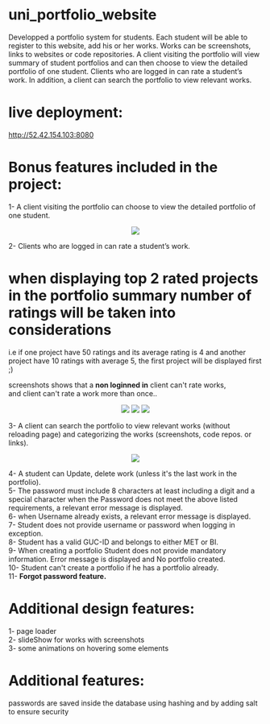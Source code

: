 # uni_portfolio_website
Developped a portfolio system for students. Each student will be able to register to this website, add his or her works. Works can be screenshots, links to websites or code repositories. A client visiting the portfolio will view summary of student portfolios and can then choose to view the detailed portfolio of one student. Clients who are logged in can rate a student’s work. In addition, a client can search the portfolio to view relevant works.

# live deployment: 
<a href="http://52.42.154.103:8080">http://52.42.154.103:8080</a>

# Bonus features included in the project:

1- A client visiting the portfolio can choose to view the detailed portfolio of one student.
<p align="center">
  <img src="https://i.imgur.com/213cy5kr.png" />
</p>

2- Clients who are logged in can rate a student’s work.
# when displaying top 2 rated projects in the portfolio summary number of ratings will be taken into considerations
i.e if one project have 50 ratings and its average rating is 4 and another project have 10 ratings with average 5, the first project will be displayed first ;) <br>

screenshots shows that a <strong>non loginned in</strong> client can't rate works, <br>
and client can't rate a work more than once..

<p align="center">
  
  <img src="http://i.imgur.com/zQs3ZYn.png" />
  <img src="http://i.imgur.com/4VBseED.png" />
  <img src="http://i.imgur.com/D7VeEDy.png" />
 
</p>
3- A client can search the portfolio to view relevant works (without reloading page) and categorizing the works (screenshots, code repos. or links).
<p align="center">
  <img src="http://i.imgur.com/SC46lgN.png" />
</p>

4- A student can Update, delete work (unless it's the last work in the portfolio).<br>
5- The password must include 8 characters at least including a digit and a special character when the Password does not meet the above listed requirements, a relevant error message is displayed.<br>
6- when Username already exists, a relevant error message is displayed.<br>
7- Student does not provide username or password when logging in exception. <br>
8- Student has a valid GUC-ID and belongs to either MET or BI. <br>
9- When creating a portfolio Student does not provide mandatory information. Error message is displayed and No portfolio created.<br>
10- Student can't create a portfolio if he has a portfolio already. <br>
11- <strong>Forgot password feature.</strong>

# Additional design features:
1- page loader <br>
2- slideShow for works with screenshots <br>
3- some animations on hovering some elements <br>

# Additional features:
passwords are saved inside the database using hashing and by adding salt to ensure security

